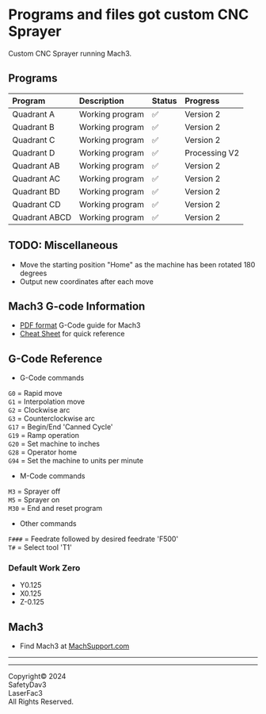 # Programs and files got custom CNC Sprayer

Custom CNC Sprayer running Mach3.

## Programs

| Program       | Description     | Status | Progress      |
| :------------ | :-------------- | :----- | :------------ |
| Quadrant A    | Working program | ✅     | Version 2     |
| Quadrant B    | Working program | ✅     | Version 2     |
| Quadrant C    | Working program | ✅     | Version 2     |
| Quadrant D    | Working program | ✅     | Processing V2 |
| Quadrant AB   | Working program | ✅     | Version 2     |
| Quadrant AC   | Working program | ✅     | Version 2     |
| Quadrant BD   | Working program | ✅     | Version 2     |
| Quadrant CD   | Working program | ✅     | Version 2     |
| Quadrant ABCD | Working program | ✅     | Version 2     |

## TODO: Miscellaneous

- Move the starting position "Home" as the machine has been rotated 180 degrees
- Output new coordinates after each move

## Mach3 G-code Information

- [PDF format](https://machmotion.com/documentation/Software/Mach3/Mach3%20G-Code%20Manual.pdf) G-Code guide for Mach3
- [Cheat Sheet](https://www.cnczone.com/forums/attachments/2/4/5/7/8/2/171224.attach) for quick reference

## G-Code Reference

- G-Code commands

`G0` = Rapid move </br>
`G1` = Interpolation move </br>
`G2` = Clockwise arc </br>
`G3` = Counterclockwise arc </br>
`G17` = Begin/End 'Canned Cycle' </br>
`G19` = Ramp operation </br>
`G20` = Set machine to inches </br>
`G28` = Operator home </br>
`G94` = Set the machine to units per minute </br>

- M-Code commands

`M3` = Sprayer off </br>
`M5` = Sprayer on </br>
`M30` = End and reset program </br>

- Other commands

`F###` = Feedrate followed by desired feedrate 'F500' </br>
`T#` = Select tool 'T1' </br>

### Default Work Zero

- Y0.125
- X0.125
- Z-0.125

## Mach3

- Find Mach3 at [MachSupport.com](https://www.machsupport.com/software/mach3/)

---

---

Copyright©️ 2024 </br>
SafetyDav3 </br>
LaserFac3 </br>
All Rights Reserved. </br>
